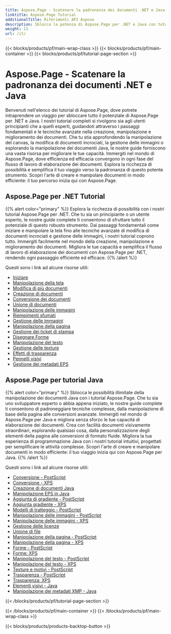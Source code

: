 ```yaml
---
title: Aspose.Page - Scatenare la padronanza dei documenti .NET e Java
linktitle: Aspose.Page Tutorial
additionalTitle: Riferimenti API Aspose
description: Sblocca la potenza di Aspose.Page per .NET e Java con tutorial completi. Padroneggia la creazione, la manipolazione e il miglioramento dei documenti senza sforzo.
weight: 11
url: /it/
---
```


{{< blocks/products/pf/main-wrap-class >}}
{{< blocks/products/pf/main-container >}}
{{< blocks/products/pf/tutorial-page-section >}}

# Aspose.Page - Scatenare la padronanza dei documenti .NET e Java


Benvenuti nell'elenco dei tutorial di Aspose.Page, dove potrete intraprendere un viaggio per sbloccare tutto il potenziale di Aspose.Page per .NET e Java. I nostri tutorial completi si rivolgono sia agli utenti principianti che a quelli esperti, guidandoti attraverso i passaggi fondamentali e le tecniche avanzate nella creazione, manipolazione e miglioramento dei documenti. Che tu stia approfondendo la manipolazione del canvas, la modifica di documenti incrociati, la gestione delle immagini o esplorando la manipolazione dei documenti Java, le nostre guide forniscono una vasta risorsa per migliorare le tue capacità. Immergiti nel mondo di Aspose.Page, dove efficienza ed efficacia convergono in ogni fase del flusso di lavoro di elaborazione dei documenti. Esplora la ricchezza di possibilità e semplifica il tuo viaggio verso la padronanza di questo potente strumento. Scopri l'arte di creare e manipolare documenti in modo efficiente: il tuo percorso inizia qui con Aspose.Page.

## Aspose.Page per .NET Tutorial
{{% alert color="primary" %}}
Esplora la ricchezza di possibilità con i nostri tutorial Aspose.Page per .NET. Che tu sia un principiante o un utente esperto, le nostre guide complete ti consentono di sfruttare tutto il potenziale di questo robusto strumento. Dai passaggi fondamentali come iniziare e manipolare la tela fino alle tecniche avanzate di modifica di documenti incrociati e gestione delle immagini, i nostri tutorial coprono tutto. Immergiti facilmente nel mondo della creazione, manipolazione e miglioramento dei documenti. Migliora le tue capacità e semplifica il flusso di lavoro di elaborazione dei documenti con Aspose.Page per .NET, rendendo ogni passaggio efficiente ed efficace.
{{% /alert %}}

Questi sono i link ad alcune risorse utili:
 
- [Iniziare](./net/getting-started/)
- [Manipolazione della tela](./net/canvas-manipulation/)
- [Modifica di più documenti](./net/cross-document-editing/)
- [Creazione di documenti](./net/document-creation/)
- [Conversione dei documenti](./net/document-conversion/)
- [Unione di documenti](./net/document-merging/)
- [Manipolazione delle immagini](./net/image-manipulation/)
- [Riempimenti sfumati](./net/gradient-fills/)
- [Gestione delle immagini](./net/image-management/)
- [Manipolazione della pagina](./net/page-manipulation/)
- [Gestione dei ticket di stampa](./net/print-ticket-management/)
- [Disegnare Forme](./net/drawing-shapes/)
- [Manipolazione del testo](./net/text-manipulation/)
- [Gestione delle texture](./net/texture-handling/)
- [Effetti di trasparenza](./net/transparency-effects/)
- [Pennelli visivi](./net/visual-brushes/)
- [Gestione dei metadati EPS](./net/eps-metadata-management/)



## Aspose.Page per tutorial Java
{{% alert color="primary" %}}
Sblocca le possibilità illimitate della manipolazione dei documenti Java con i tutorial Aspose.Page. Che tu sia uno sviluppatore esperto o abbia appena iniziato, le nostre guide complete ti consentono di padroneggiare tecniche complesse, dalla manipolazione di base della pagina alle conversioni avanzate. Immergiti nel mondo di Aspose.Page per Java e migliora senza sforzo le tue capacità di elaborazione dei documenti. Crea con facilità documenti visivamente straordinari, esplorando qualsiasi cosa, dalla personalizzazione degli elementi della pagina alle conversioni di formato fluide. Migliora la tua esperienza di programmazione Java con i nostri tutorial intuitivi, progettati per semplificare le attività complesse. Scopri l'arte di creare e manipolare documenti in modo efficiente: il tuo viaggio inizia qui con Aspose.Page per Java.
{{% /alert %}}

Questi sono i link ad alcune risorse utili:

- [Conversione - PostScript](./java/postscript-conversion/)
- [Conversione - XPS](./java/xps-conversion/)
- [Creazione di documenti Java](./java/document-creation/)
- [Manipolazione EPS in Java](./java/manipulation-eps/)
- [Aggiunta di gradiente - PostScript](./java/postscript-gradient-addition/)
- [Aggiunta gradiente - XPS](./java/xps-gradient-addition/)
- [Modelli di tratteggio - PostScript](./java/postscript-hatch-patterns/)
- [Manipolazione delle immagini - PostScript](./java/postscript-image-manipulation/)
- [Manipolazione delle immagini - XPS](./java/xps-image-manipulation/)
- [Gestione delle licenze](./java/license-management/)
- [Unione di file](./java/file-merging/)
- [Manipolazione della pagina - PostScript](./java/postscript-page-manipulation/)
- [Manipolazione della pagina - XPS](./java/xps-page-manipulation/)
- [Forme - PostScript](./java/postscript-shapes/)
- [Forme: XPS](./java/xps-shapes/)
- [Manipolazione del testo - PostScript](./java/postscript-text-manipulation/)
- [Manipolazione del testo - XPS](./java/xps-text-manipulation/)
- [Texture e motivi - PostScript](./java/postscript-texture-patterns/)
- [Trasparenza - PostScript](./java/postscript-transparency/)
- [Trasparenza: XPS](./java/xps-transparency/)
- [Elementi visivi - Java](./java/visual-elements/)
- [Manipolazione dei metadati XMP - Java](./java/xmp-metadata-manipulation/)


{{< /blocks/products/pf/tutorial-page-section >}}

{{< /blocks/products/pf/main-container >}}
{{< /blocks/products/pf/main-wrap-class >}}

{{< blocks/products/products-backtop-button >}}

